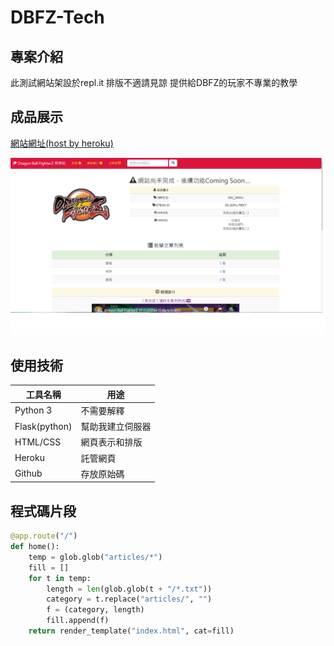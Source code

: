 # DBFZ-Tech

## 專案介紹

此測試網站架設於repl.it
排版不適請見諒
提供給DBFZ的玩家不專業的教學
## 成品展示

[網站網址(host by heroku)](https://dbfztech.herokuapp.com)

![](https://github.com/gordon0724/DBFZ-Tech/raw/master/index.png)

## 使用技術

工具名稱 | 用途
---------|----------
Python 3 | 不需要解釋
Flask(python)    | 幫助我建立伺服器
HTML/CSS  | 網頁表示和排版
Heroku   | 託管網頁
Github   | 存放原始碼

## 程式碼片段

```python
@app.route("/")
def home():
    temp = glob.glob("articles/*")
    fill = []
    for t in temp:
        length = len(glob.glob(t + "/*.txt"))
        category = t.replace("articles/", "")
        f = (category, length)
        fill.append(f)
    return render_template("index.html", cat=fill)

```
